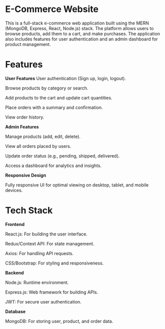 # E-Commerce Website
This is a full-stack e-commerce web application built using the MERN (MongoDB, Express, React, Node.js) stack. The platform allows users to browse products, add them to a cart, and make purchases. The application also includes features for user authentication and an admin dashboard for product management.
# Features
 **User Features**
User authentication (Sign up, login, logout).

Browse products by category or search.

Add products to the cart and update cart quantities.

Place orders with a summary and confirmation.

View order history.

**Admin Features**

Manage products (add, edit, delete).

View all orders placed by users.

Update order status (e.g., pending, shipped, delivered).

Access a dashboard for analytics and insights.

**Responsive Design**

Fully responsive UI for optimal viewing on desktop, tablet, and mobile devices.

# Tech Stack

**Frontend**

React.js: For building the user interface.

Redux/Context API: For state management.

Axios: For handling API requests.

CSS/Bootstrap: For styling and responsiveness.

**Backend**

Node.js: Runtime environment.

Express.js: Web framework for building APIs.

JWT: For secure user authentication.

**Database**

MongoDB: For storing user, product, and order data.
